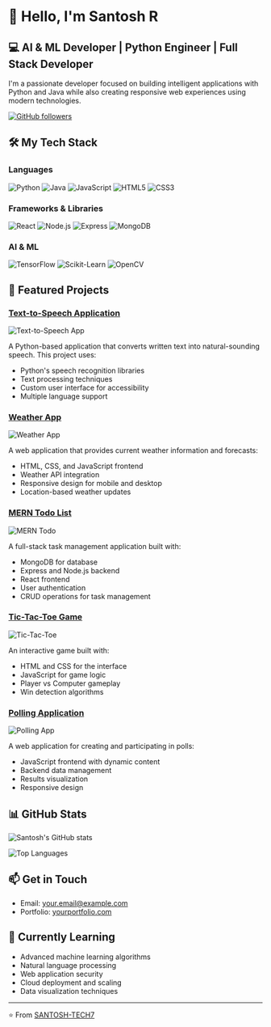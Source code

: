 # 👋 Hello, I'm Santosh R

## 💻 AI & ML Developer | Python Engineer | Full Stack Developer

I'm a passionate developer focused on building intelligent applications with Python and Java while also creating responsive web experiences using modern technologies.

[![GitHub followers](https://img.shields.io/github/followers/SANTOSH-TECH7?style=social)](https://github.com/SANTOSH-TECH7)

## 🛠️ My Tech Stack

### Languages
![Python](https://img.shields.io/badge/-Python-3776AB?style=flat-square&logo=python&logoColor=white)
![Java](https://img.shields.io/badge/-Java-007396?style=flat-square&logo=java&logoColor=white)
![JavaScript](https://img.shields.io/badge/-JavaScript-F7DF1E?style=flat-square&logo=javascript&logoColor=black)
![HTML5](https://img.shields.io/badge/-HTML5-E34F26?style=flat-square&logo=html5&logoColor=white)
![CSS3](https://img.shields.io/badge/-CSS3-1572B6?style=flat-square&logo=css3&logoColor=white)

### Frameworks & Libraries
![React](https://img.shields.io/badge/-React-61DAFB?style=flat-square&logo=react&logoColor=black)
![Node.js](https://img.shields.io/badge/-Node.js-339933?style=flat-square&logo=node.js&logoColor=white)
![Express](https://img.shields.io/badge/-Express-000000?style=flat-square&logo=express&logoColor=white)
![MongoDB](https://img.shields.io/badge/-MongoDB-47A248?style=flat-square&logo=mongodb&logoColor=white)

### AI & ML
![TensorFlow](https://img.shields.io/badge/-TensorFlow-FF6F00?style=flat-square&logo=tensorflow&logoColor=white)
![Scikit-Learn](https://img.shields.io/badge/-ScikitLearn-F7931E?style=flat-square&logo=scikit-learn&logoColor=white)
![OpenCV](https://img.shields.io/badge/-OpenCV-5C3EE8?style=flat-square&logo=opencv&logoColor=white)

## 🌟 Featured Projects

### [Text-to-Speech Application](https://github.com/SANTOSH-TECH7/Text_to_speech)
![Text-to-Speech App](https://raw.githubusercontent.com/SANTOSH-TECH7/Text_to_speech/main/screenshot.png)

A Python-based application that converts written text into natural-sounding speech. This project uses:
- Python's speech recognition libraries
- Text processing techniques
- Custom user interface for accessibility
- Multiple language support

### [Weather App](https://github.com/SANTOSH-TECH7/WeatherApp)
![Weather App](https://raw.githubusercontent.com/SANTOSH-TECH7/WeatherApp/main/screenshot.png)

A web application that provides current weather information and forecasts:
- HTML, CSS, and JavaScript frontend
- Weather API integration
- Responsive design for mobile and desktop
- Location-based weather updates

### [MERN Todo List](https://github.com/SANTOSH-TECH7/MERN-Todo_list)
![MERN Todo](https://raw.githubusercontent.com/SANTOSH-TECH7/MERN-Todo_list/main/screenshot.png)

A full-stack task management application built with:
- MongoDB for database
- Express and Node.js backend
- React frontend
- User authentication
- CRUD operations for task management

### [Tic-Tac-Toe Game](https://github.com/SANTOSH-TECH7/Tic_Tac_Toe)
![Tic-Tac-Toe](https://raw.githubusercontent.com/SANTOSH-TECH7/Tic_Tac_Toe/main/screenshot.png)

An interactive game built with:
- HTML and CSS for the interface
- JavaScript for game logic
- Player vs Computer gameplay
- Win detection algorithms

### [Polling Application](https://github.com/SANTOSH-TECH7/polling-app)
![Polling App](https://raw.githubusercontent.com/SANTOSH-TECH7/polling-app/main/screenshot.png)

A web application for creating and participating in polls:
- JavaScript frontend with dynamic content
- Backend data management
- Results visualization
- Responsive design

## 📊 GitHub Stats

![Santosh's GitHub stats](https://github-readme-stats.vercel.app/api?username=SANTOSH-TECH7&show_icons=true&theme=radical)

![Top Languages](https://github-readme-stats.vercel.app/api/top-langs/?username=SANTOSH-TECH7&layout=compact&theme=radical)

## 📫 Get in Touch

- Email: your.email@example.com
- Portfolio: [yourportfolio.com](https://yourportfolio.com)

## 🌱 Currently Learning

- Advanced machine learning algorithms
- Natural language processing
- Web application security
- Cloud deployment and scaling
- Data visualization techniques

---

⭐️ From [SANTOSH-TECH7](https://github.com/SANTOSH-TECH7)

